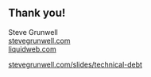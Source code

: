 ## Thank you!

Steve Grunwell<br>
[stevegrunwell.com](https://stevegrunwell.com)<br>
[liquidweb.com](https://www.liquidweb.com)

[stevegrunwell.com/slides/technical-debt](https://stevegrunwell.com/slides/technical-debt) <!-- .element: class="slides-link" -->
